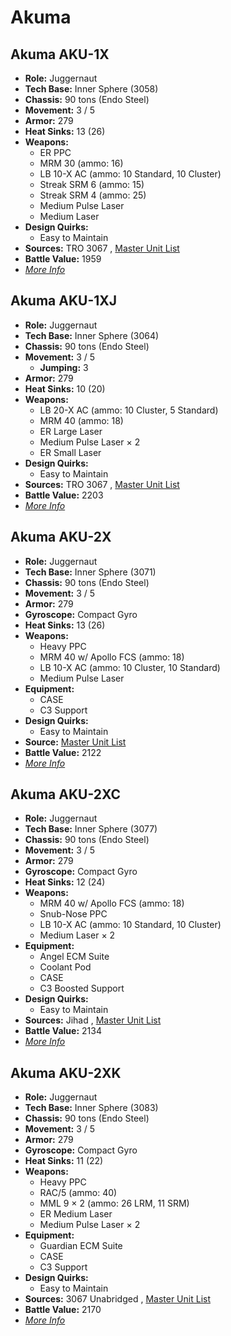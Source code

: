 # Akuma 

## Akuma AKU-1X 

- **Role:** Juggernaut 
- **Tech Base:** Inner Sphere (3058) 
- **Chassis:** 90 tons (Endo Steel) 
- **Movement:** 3 / 5 
- **Armor:** 279 
- **Heat Sinks:** 13 (26) 
- **Weapons:** 
  - ER PPC 
  - MRM 30 (ammo: 16) 
  - LB 10-X AC (ammo: 10 Standard, 10 Cluster) 
  - Streak SRM 6 (ammo: 15) 
  - Streak SRM 4 (ammo: 25) 
  - Medium Pulse Laser 
  - Medium Laser 
- **Design Quirks:** 
  - Easy to Maintain 
- **Sources:** TRO 3067 , [Master Unit List](http://masterunitlist.info/Unit/Details/3691/akuma-aku-1x) 
- **Battle Value:** 1959 
- [*More Info*](akuma/akuma_aku-1x.md) 

## Akuma AKU-1XJ 

- **Role:** Juggernaut 
- **Tech Base:** Inner Sphere (3064) 
- **Chassis:** 90 tons (Endo Steel) 
- **Movement:** 3 / 5 
  - **Jumping:** 3 
- **Armor:** 279 
- **Heat Sinks:** 10 (20) 
- **Weapons:** 
  - LB 20-X AC (ammo: 10 Cluster, 5 Standard) 
  - MRM 40 (ammo: 18) 
  - ER Large Laser 
  - Medium Pulse Laser × 2 
  - ER Small Laser 
- **Design Quirks:** 
  - Easy to Maintain 
- **Sources:** TRO 3067 , [Master Unit List](http://masterunitlist.info/Unit/Details/3692/akuma-aku-1xj) 
- **Battle Value:** 2203 
- [*More Info*](akuma/akuma_aku-1xj.md) 

## Akuma AKU-2X 

- **Role:** Juggernaut 
- **Tech Base:** Inner Sphere (3071) 
- **Chassis:** 90 tons (Endo Steel) 
- **Movement:** 3 / 5 
- **Armor:** 279 
- **Gyroscope:** Compact Gyro 
- **Heat Sinks:** 13 (26) 
- **Weapons:** 
  - Heavy PPC 
  - MRM 40 w/ Apollo FCS (ammo: 18) 
  - LB 10-X AC (ammo: 10 Cluster, 10 Standard) 
  - Medium Pulse Laser 
- **Equipment:** 
  - CASE 
  - C3 Support 
- **Design Quirks:** 
  - Easy to Maintain 
- **Source:** [Master Unit List](http://masterunitlist.info/Unit/Details/5713/akuma-aku-2x) 
- **Battle Value:** 2122 
- [*More Info*](akuma/akuma_aku-2x.md) 

## Akuma AKU-2XC 

- **Role:** Juggernaut 
- **Tech Base:** Inner Sphere (3077) 
- **Chassis:** 90 tons (Endo Steel) 
- **Movement:** 3 / 5 
- **Armor:** 279 
- **Gyroscope:** Compact Gyro 
- **Heat Sinks:** 12 (24) 
- **Weapons:** 
  - MRM 40 w/ Apollo FCS (ammo: 18) 
  - Snub-Nose PPC 
  - LB 10-X AC (ammo: 10 Standard, 10 Cluster) 
  - Medium Laser × 2 
- **Equipment:** 
  - Angel ECM Suite 
  - Coolant Pod 
  - CASE 
  - C3 Boosted Support 
- **Design Quirks:** 
  - Easy to Maintain 
- **Sources:** Jihad , [Master Unit List](http://masterunitlist.info/Unit/Details/22/akuma-aku-2xc) 
- **Battle Value:** 2134 
- [*More Info*](akuma/akuma_aku-2xc.md) 

## Akuma AKU-2XK 

- **Role:** Juggernaut 
- **Tech Base:** Inner Sphere (3083) 
- **Chassis:** 90 tons (Endo Steel) 
- **Movement:** 3 / 5 
- **Armor:** 279 
- **Gyroscope:** Compact Gyro 
- **Heat Sinks:** 11 (22) 
- **Weapons:** 
  - Heavy PPC 
  - RAC/5 (ammo: 40) 
  - MML 9 × 2 (ammo: 26 LRM, 11 SRM) 
  - ER Medium Laser 
  - Medium Pulse Laser × 2 
- **Equipment:** 
  - Guardian ECM Suite 
  - CASE 
  - C3 Support 
- **Design Quirks:** 
  - Easy to Maintain 
- **Sources:** 3067 Unabridged , [Master Unit List](http://masterunitlist.info/Unit/Details/5714/akuma-aku-2xk) 
- **Battle Value:** 2170 
- [*More Info*](akuma/akuma_aku-2xk.md) 

